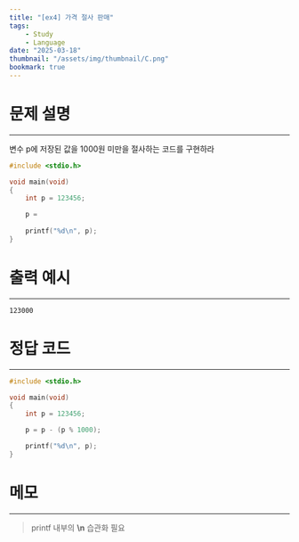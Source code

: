 ```yaml
---
title: "[ex4] 가격 절사 판매"
tags:
    - Study
    - Language
date: "2025-03-18"
thumbnail: "/assets/img/thumbnail/C.png"
bookmark: true
---
```

# 문제 설명
---
변수 p에 저장된 값을 1000원 미만을 절사하는 코드를 구현하라

```c
#include <stdio.h>

void main(void)
{
	int p = 123456;

	p = 
	
	printf("%d\n", p);
}
```

# 출력 예시
---

```
123000
```

# 정답 코드
---

```c
#include <stdio.h>

void main(void)
{
	int p = 123456;

	p = p - (p % 1000);

	printf("%d\n", p);
}
```

# 메모
---
> printf 내부의 **\n** 습관화 필요